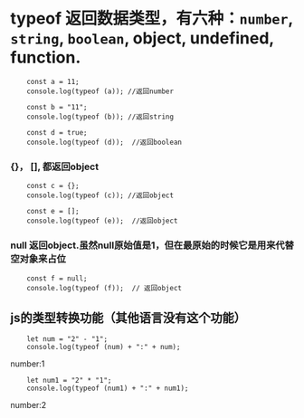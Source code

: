 # typeof 返回数据类型，有六种：`number`, `string`, `boolean`, object, undefined, function. 
```
    const a = 11;
    console.log(typeof (a)); //返回number
```

```
    const b = "11";
    console.log(typeof (b)); //返回string
```

```
    const d = true;
    console.log(typeof (d));  //返回boolean
```

### {}， [], 都返回object
```
    const c = {};
    console.log(typeof (c)); //返回object
```

```
    const e = [];
    console.log(typeof (e));  //返回object
```

### null 返回object.虽然null原始值是1，但在最原始的时候它是用来代替空对象来占位
```
    const f = null;
    console.log(typeof (f));  // 返回object

```


##  js的类型转换功能（其他语言没有这个功能）
```
    let num = "2" - "1";
    console.log(typeof (num) + ":" + num); 
```
   number:1
   
```
    let num1 = "2" * "1";
    console.log(typeof (num1) + ":" + num1); 
```
   number:2

